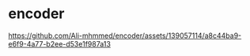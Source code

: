 # encoder



https://github.com/Ali-mhmmed/encoder/assets/139057114/a8c44ba9-e6f9-4a77-b2ee-d53e1f987a13

